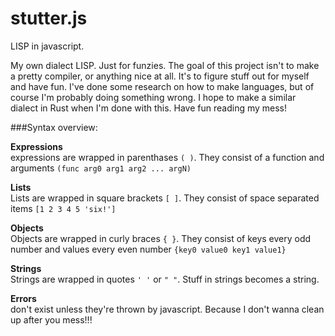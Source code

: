 # stutter.js
LISP in javascript.

My own dialect LISP. Just for funzies.  The goal of this project isn't to make a pretty compiler, or anything nice at all. 
It's to figure stuff out for myself and have fun.  I've done some research on how to make languages, but of course I'm probably
doing something wrong.  I hope to make a similar dialect in Rust when I'm done with this. Have fun reading my mess!

###Syntax overview:

**Expressions**  
expressions are wrapped in parenthases `( )`. They consist of a function and arguments `(func arg0 arg1 arg2 ... argN)`

**Lists**  
Lists are wrapped in square brackets `[ ]`. They consist of space separated items `[1 2 3 4 5 'six!']`

**Objects**  
Objects are wrapped in curly braces `{ }`.  They consist of keys every odd number and values every even number `{key0 value0 key1 value1}`

**Strings**  
Strings are wrapped in quotes `' '` or `" "`.  Stuff in strings becomes a string.

**Errors**  
don't exist unless they're thrown by javascript.  Because I don't wanna clean up after you mess!!!
